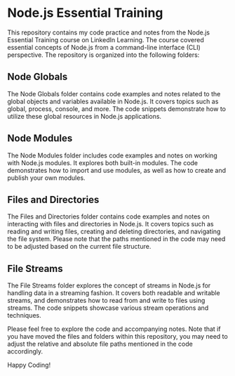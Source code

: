 # Node.js Essential Training

This repository contains my code practice and notes from the Node.js Essential Training course on LinkedIn Learning. The course covered essential concepts of Node.js from a command-line interface (CLI) perspective. The repository is organized into the following folders:

## Node Globals

The Node Globals folder contains code examples and notes related to the global objects and variables available in Node.js. It covers topics such as global, process, console, and more. The code snippets demonstrate how to utilize these global resources in Node.js applications.

## Node Modules

The Node Modules folder includes code examples and notes on working with Node.js modules. It explores both built-in modules. The code demonstrates how to import and use modules, as well as how to create and publish your own modules.

## Files and Directories

The Files and Directories folder contains code examples and notes on interacting with files and directories in Node.js. It covers topics such as reading and writing files, creating and deleting directories, and navigating the file system. Please note that the paths mentioned in the code may need to be adjusted based on the current file structure.

## File Streams

The File Streams folder explores the concept of streams in Node.js for handling data in a streaming fashion. It covers both readable and writable streams, and demonstrates how to read from and write to files using streams. The code snippets showcase various stream operations and techniques.

Please feel free to explore the code and accompanying notes. Note that if you have moved the files and folders within this repository, you may need to adjust the relative and absolute file paths mentioned in the code accordingly.

Happy Coding!